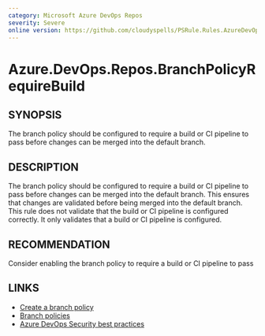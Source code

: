 ```yaml
---
category: Microsoft Azure DevOps Repos
severity: Severe
online version: https://github.com/cloudyspells/PSRule.Rules.AzureDevOps/blob/main/src/PSRule.Rules.AzureDevOps/en/Azure.DevOps.Repos.BranchPolicyRequireBuild.md
---
```


# Azure.DevOps.Repos.BranchPolicyRequireBuild

## SYNOPSIS

The branch policy should be configured to require a build or CI pipeline to pass
before changes can be merged into the default branch.

## DESCRIPTION

The branch policy should be configured to require a build or CI pipeline to pass
before changes can be merged into the default branch. This ensures that changes
are validated before being merged into the default branch. This rule does not
validate that the build or CI pipeline is configured correctly. It only validates
that a build or CI pipeline is configured.

## RECOMMENDATION

Consider enabling the branch policy to require a build or CI pipeline to pass

## LINKS

- [Create a branch policy](https://docs.microsoft.com/en-us/azure/devops/repos/git/branch-policies?view=azure-devops)
- [Branch policies](https://docs.microsoft.com/en-us/azure/devops/repos/git/branch-policies-overview?view=azure-devops)
- [Azure DevOps Security best practices](https://docs.microsoft.com/en-us/azure/devops/user-guide/security-best-practices?view=azure-devops#policies)

